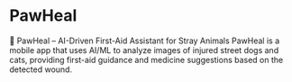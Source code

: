 # PawHeal
🐾 PawHeal – AI-Driven First-Aid Assistant for Stray Animals PawHeal is a mobile app that uses AI/ML to analyze images of injured street dogs and cats, providing first-aid guidance and medicine suggestions based on the detected wound.
